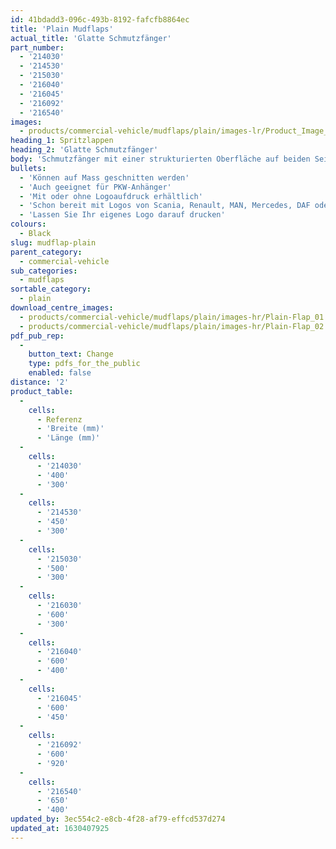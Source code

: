 ```yaml
---
id: 41bdadd3-096c-493b-8192-fafcfb8864ec
title: 'Plain Mudflaps'
actual_title: 'Glatte Schmutzfänger'
part_number:
  - '214030'
  - '214530'
  - '215030'
  - '216040'
  - '216045'
  - '216092'
  - '216540'
images:
  - products/commercial-vehicle/mudflaps/plain/images-lr/Product_Image_776x776_(518x518_focus_area)-Plain-Flap_01.jpg
heading_1: Spritzlappen
heading_2: 'Glatte Schmutzfänger'
body: 'Schmutzfänger mit einer strukturierten Oberfläche auf beiden Seiten.'
bullets:
  - 'Können auf Mass geschnitten werden'
  - 'Auch geeignet für PKW-Anhänger'
  - 'Mit oder ohne Logoaufdruck erhältlich'
  - 'Schon bereit mit Logos von Scania, Renault, MAN, Mercedes, DAF oder Volvo erhältlich (keine Mindestabnahme)'
  - 'Lassen Sie Ihr eigenes Logo darauf drucken'
colours:
  - Black
slug: mudflap-plain
parent_category:
  - commercial-vehicle
sub_categories:
  - mudflaps
sortable_category:
  - plain
download_centre_images:
  - products/commercial-vehicle/mudflaps/plain/images-hr/Plain-Flap_01.jpg
  - products/commercial-vehicle/mudflaps/plain/images-hr/Plain-Flap_02.jpg
pdf_pub_rep:
  -
    button_text: Change
    type: pdfs_for_the_public
    enabled: false
distance: '2'
product_table:
  -
    cells:
      - Referenz
      - 'Breite (mm)'
      - 'Länge (mm)'
  -
    cells:
      - '214030'
      - '400'
      - '300'
  -
    cells:
      - '214530'
      - '450'
      - '300'
  -
    cells:
      - '215030'
      - '500'
      - '300'
  -
    cells:
      - '216030'
      - '600'
      - '300'
  -
    cells:
      - '216040'
      - '600'
      - '400'
  -
    cells:
      - '216045'
      - '600'
      - '450'
  -
    cells:
      - '216092'
      - '600'
      - '920'
  -
    cells:
      - '216540'
      - '650'
      - '400'
updated_by: 3ec554c2-e8cb-4f28-af79-effcd537d274
updated_at: 1630407925
---
```

